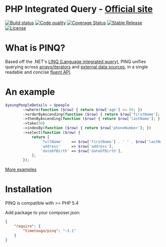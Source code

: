 PHP Integrated Query - [Official site](http://timetoogo.github.io/Pinq/)
========================================================================
[![Build status](https://api.travis-ci.org/TimeToogo/Pinq.png)](https://travis-ci.org/TimeToogo/Pinq)
[![Code quality](https://scrutinizer-ci.com/g/TimeToogo/Pinq/badges/quality-score.png?s=ddce8f86d3192ab4ca1134aa98e17ab7340014f7)](https://scrutinizer-ci.com/g/TimeToogo/Pinq)
[![Coverage Status](https://coveralls.io/repos/TimeToogo/Pinq/badge.png?branch=master)](https://coveralls.io/r/TimeToogo/Pinq?branch=master)
[![Stable Release](https://poser.pugx.org/timetoogo/pinq/v/stable.png)](https://packagist.org/packages/timetoogo/pinq)
[![License](https://poser.pugx.org/timetoogo/pinq/license.png)](https://packagist.org/packages/timetoogo/pinq)

What is PINQ?
=============
Based off the .NET's [LINQ (Language integrated query)](http://msdn.microsoft.com/en-us/library/bb397926.aspx), 
PINQ unifies querying across [arrays/iterators](http://timetoogo.github.io/Pinq/examples.html) and [external data sources](http://timetoogo.github.io/Pinq/query-provider.html),
in a single readable and concise [fluent API](http://timetoogo.github.io/Pinq/api.html).

An example
==========

```php
$youngPeopleDetails = $people
        ->where(function ($row) { return $row['age'] <= 50; })
        ->orderByAscending(function ($row) { return $row['firstName']; })
        ->thenByAscending(function ($row) { return $row['lastName']; })
        ->take(50)
        ->indexBy(function ($row) { return $row['phoneNumber']; })
        ->select(function ($row) { 
            return [
                'fullName'    => $row['firstName'] . ' ' . $row['lastName'],
                'address'     => $row['address'],
                'dateOfBirth' => $row['dateOfBirth'],
            ]; 
        });
```

[More examples](http://timetoogo.github.io/Pinq/examples.html)

Installation
============

PINQ is compatible with >= PHP 5.4

Add package to your composer.json:
```json
{
    "require": {
        "timetoogo/pinq": "~3.1"
    }
}
```

